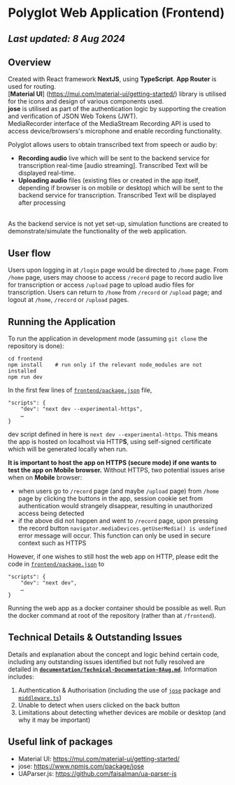 # Polyglot Web Application (Frontend)
_Last updated: 8 Aug 2024_
---

## Overview
Created with React framework **NextJS**, using **TypeScript**. **App Router** is used for routing. <br>
[**Material UI**] (https://mui.com/material-ui/getting-started/) library is utilised for the icons and design of various components used. <br>
**jose** is utilised as part of the authentication logic by supporting the creation and verification of JSON Web Tokens (JWT). <br>
MediaRecorder interface of the MediaStream Recording API is used to access device/browsers's microphone and enable recording functionality.<br>

Polyglot allows users to obtain transcribed text from speech or audio by:
*  **Recording audio** live which will be sent to the backend service for transcription real-time [audio streaming]. Transcribed Text will be displayed real-time.
*  **Uploading audio** files (existing files or created in the app itself, depending if browser is on mobile or desktop) which will be sent to the backend service for transcription. Transcribed Text will be displayed after processing
<br>
As the backend service is not yet set-up, simulation functions are created to demonstrate/simulate the functionality of the web application.
<br>

## User flow
Users upon logging in at `/login` page would be directed to `/home` page. From `/home` page, users may choose to access `/record` page to record audio live for transcription or access `/upload` page to upload audio files for transcription. Users can return to `/home` from `/record` or `/upload` page; and logout at `/home`, `/record` or `/upload` pages.

## Running the Application
To run the application in development mode (assuming `git clone` the repository is done): 
```
cd frontend
npm install    # run only if the relevant node_modules are not installed
npm run dev
```
In the first few lines of [`frontend/package.json`](frontend/package.json) file,   

```
"scripts": { 
    "dev": "next dev --experimental-https",
    …
}
```
dev script defined in here is `next dev --experimental-https`. This means the app is hosted on localhost via HTTP**S**, using self-signed certificate which will be generated locally when run.

**It is important to host the app on HTTPS (secure mode) if one wants to test the app on Mobile browser.** Without HTTPS, two potential issues arise when on **Mobile** browser:
*  when users go to `/record` page (and maybe `/upload` page) from `/home` page by clicking the buttons in the app, session cookie set from authentication would strangely disappear, resulting in unauthorized access being detected
* if the above did not happen and went to `/record` page, upon pressing the record button `navigator.mediaDevices.getUserMedia() is undefined` error message will occur. This function can only be used in secure context such as HTTPS

However, if one wishes to still host the web app on HTTP, please edit the code in [`frontend/package.json`](frontend/package.json) to
```
"scripts": { 
    "dev": "next dev",
    …
}
```
Running the web app as a docker container should be possible as well. Run the docker command at root of the repository (rather than at `/frontend`). 


## Technical Details & Outstanding Issues
Details and explanation about the concept and logic behind certain code, including any outstanding issues identified but not fully resolved are detailed in **[`documentation/Technical-Documentation-8Aug.md`](documentation/Technical-Documentation-8Aug.md)**. Information includes: 
1.	Authentication & Authorisation (including the use of [`jose`](https://www.npmjs.com/package/jose) package and [`middleware.ts`](frontend/src/middleware.ts))
2.	Unable to detect when users clicked on the back button 
3.	Limitations about detecting whether devices are mobile or desktop (and why it may be important)

## Useful link of packages
* Material UI: https://mui.com/material-ui/getting-started/ 
* jose: https://www.npmjs.com/package/jose 
* UAParser.js: https://github.com/faisalman/ua-parser-js 

